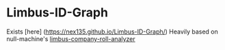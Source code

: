 # Limbus-ID-Graph


Exists [here] (https://nex135.github.io/Limbus-ID-Graph/)
Heavily based on null-machine's [limbus-company-roll-analyzer](https://github.com/null-machine/limbus-company-roll-analyzer)
